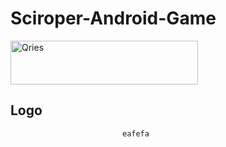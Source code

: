 # Sciroper-Android-Game
<a href="https://www12.zippyshare.com/v/ehjSY47u/file.html">
  <img alt="Qries" src="https://freepngimg.com/thumb/download_now_button/25800-4-download-now-button-blue.png"
       width=300" height="70"/>
</a>
                             
## Logo
                             eafefa

                            
